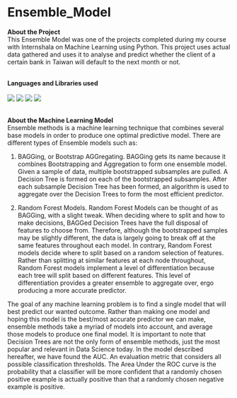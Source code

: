 # Ensemble_Model

**About the Project**
<br>
    This Ensemble Model was one of the projects completed during my course with Internshala on Machine Learning using Python. This project uses actual data gathered and uses it to analyse and predict whether the client of a certain bank in Taiwan will default to the next month or not.
<br>
<br>

**Languages and Libraries used**
<br>
<br>
<img src = "https://img.shields.io/badge/Python-FFD43B?style=for-the-badge&logo=python&logoColor=blue">
<img src = "https://img.shields.io/badge/Numpy-777BB4?style=for-the-badge&logo=numpy&logoColor=white">
<img src = "https://img.shields.io/badge/Pandas-2C2D72?style=for-the-badge&logo=pandas&logoColor=white">
<img src = "https://img.shields.io/badge/scikit_learn-F7931E?style=for-the-badge&logo=scikit-learn&logoColor=white">
<br>
<br>

**About the Machine Learning Model**
<br>
   Ensemble methods is a machine learning technique that combines several base models in order to produce one optimal predictive model. There are different types of Ensemble
models such as:
1. BAGGing, or Bootstrap AGGregating. BAGGing gets its name because it combines Bootstrapping and Aggregation to form one ensemble model. Given a sample of data, multiple bootstrapped subsamples are pulled. A Decision Tree is formed on each of the bootstrapped subsamples. After each subsample Decision Tree has been formed, an algorithm is used to aggregate over the Decision Trees to form the most efficient predictor.

2. Random Forest Models. Random Forest Models can be thought of as BAGGing, with a slight tweak. When deciding where to split and how to make decisions, BAGGed Decision Trees have the full disposal of features to choose from. Therefore, although the bootstrapped samples may be slightly different, the data is largely going to break off at the same features throughout each model. In contrary, Random Forest models decide where to split based on a random selection of features. Rather than splitting at similar features at each node throughout, Random Forest models implement a level of differentiation because each tree will split based on different features. This level of differentiation provides a greater ensemble to aggregate over, ergo producing a more accurate predictor.

The goal of any machine learning problem is to find a single model that will best predict our wanted outcome. Rather than making one model and hoping this model is the best/most accurate predictor we can make, ensemble methods take a myriad of models into account, and average those models to produce one final model. It is important to note that Decision Trees are not the only form of ensemble methods, just the most popular and relevant in Data Science today. In the model described hereafter, we have found the AUC. An evaluation metric that considers all possible classification thresholds. The Area Under the ROC curve is the probability that a classifier will be more confident that a randomly chosen positive example is actually positive than that a randomly chosen negative example is positive.
<br>
<br>
